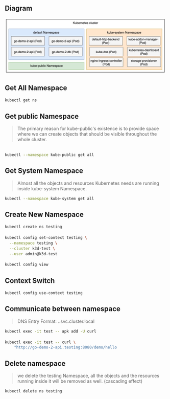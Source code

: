 ## Diagram
![image](./basic-namespace-diagram.png)

## Get All Namespace
```bash
kubectl get ns
```

## Get public Namespace
> The primary reason for kube-public's existence is to provide space where we can create objects that should be visible throughout the whole cluster.
```bash

kubectl --namespace kube-public get all
```

## Get System Namespace
> Almost all the objects and resources Kubernetes needs are running inside kube-system Namespace.

```bash
kubectl --namespace kube-system get all
```

## Create New Namespace
```bash
kubectl create ns testing

kubectl config set-context testing \
  --namespace testing \
  --cluster k3d-test \
  --user admin@k3d-test

kubectl config view
```

## Context Switch
```bash
kubectl config use-context testing
```

## Communicate between namespace
> DNS Entry Format: <service-name>.<namespace-name>.svc.cluster.local
```bash
kubectl exec -it test -- apk add -U curl

kubectl exec -it test -- curl \
    "http://go-demo-2-api.testing:8080/demo/hello
```

## Delete namespace
> we delete the testing Namespace, all the objects and the resources running inside it will be removed as well. (cascading effect)
```bash
kubectl delete ns testing
```

